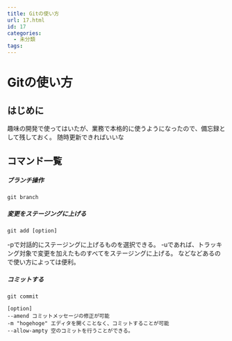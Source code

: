 ```yaml
---
title: Gitの使い方
url: 17.html
id: 17
categories:
  - 未分類
tags:
---
```


Gitの使い方
=======

はじめに
----

趣味の開発で使ってはいたが、業務で本格的に使うようになったので、備忘録として残しておく。 随時更新できればいいな

コマンド一覧
------

##### ブランチ操作

    git branch
    
    

##### 変更をステージングに上げる

    git add [option]
    

-pで対話的にステージングに上げるものを選択できる。 -uであれば、トラッキング対象で変更を加えたものすべてをステージングに上げる。 などなどあるので使い方によっては便利。

##### コミットする

    git commit
    
    [option]
    --amend コミットメッセージの修正が可能
    -m "hogehoge" エディタを開くことなく、コミットすることが可能
    --allow-ampty 空のコミットを行うことができる。